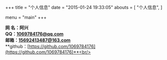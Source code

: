 +++
title = "个人信息"
date = "2015-01-24 19:33:05"
abouts = [
    "个人信息",
]

menu = "main"
+++

**网 名：阿兴** <br/>
**QQ：1069784176@qq.com**<br/>
**邮箱：15692413487@163.com**<br/>
**github：[https://github.com/1069784176](https://github.com/1069784176)**<br/>
